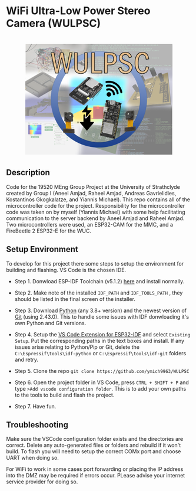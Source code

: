 # WiFi Ultra-Low Power Stereo Camera (WULPSC)

<h1 align="center">
  <img src= "logo.png"
  width = "400"
</h1>

## Description
Code for the 19520 MEng Group Project at the University of Strathclyde created by Group I (Aneel Amjad, Raheel Amjad, Andreas Gavrielidies, Kostantinos Gkogkalatze, and Yiannis Michael). This repo contains all of the microcontroller code for the project. Responsibility for the microcontroller code was taken on by myself (Yiannis Michael) with some help facilitating communication to the server backend by Aneel Amjad and Raheel Amjad. Two microcontrollers were used, an ESP32-CAM for the MMC, and a FireBeetle 2 ESP32-E for the WUC.

## Setup Environment
To develop for this project there some steps to setup the environment for building and flashing. VS Code is the chosen IDE.

  - Step 1. Donwload ESP-IDF Toolchain (v5.1.2) [here](https://docs.espressif.com/projects/esp-idf/en/latest/esp32/get-started/windows-setup.html) and install normally.

 - Step 2. Make note of the installed `IDF_PATH` and `IDF_TOOLS_PATH` , they should be listed in the final screen of the installer.

 - Step 3. Download [Python](https://www.python.org/downloads/) (any 3.8+ version) and the newest version of [Git](https://git-scm.com/downloads) (using 2.43.0). This to handle some issues with IDF donwloading it's own Python and Git versions.

 - Step 4. Setup the [VS Code Extension for ESP32-IDF](https://github.com/espressif/vscode-esp-idf-extension/blob/master/docs/tutorial/install.md) and select `Existing Setup`. Put the corresponding paths in the text boxes and install. If any issues arise relating to Python/Pip or Git, delete the `C:\Espressif\tools\idf-python` or `C:\Espressif\tools\idf-git` folders and retry.

 - Step 5. Clone the repo `git clone https://github.com/ymich9963/WULPSC`

 - Step 6. Open the project folder in VS Code, press `CTRL + SHIFT + P` and type `>Add vscode configuration folder`. This is to add your own paths to the tools to build and flash the project.

 - Step 7. Have fun.

 ## Troubleshooting
 Make sure the VSCode configuration folder exists and the directories are correct. Delete any auto-generated files or folders and rebuild if it won't build. To flash you will need to setup the correct COMx port and choose UART when doing so. 

 For WiFi to work in some cases port forwarding or placing the IP address into the DMZ may be required if errors occur. PLease advise your internet service provider for doing so.
